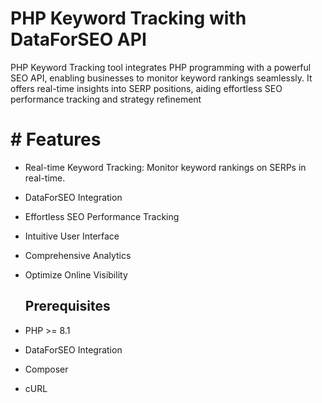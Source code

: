 # PHP Keyword Tracking with DataForSEO API
  PHP Keyword Tracking tool integrates PHP programming with a powerful SEO API, enabling businesses to monitor keyword rankings seamlessly. It offers real-time insights into SERP positions, aiding effortless SEO performance tracking and strategy refinement

# # Features
* Real-time Keyword Tracking: Monitor keyword rankings on SERPs in real-time.
* DataForSEO Integration
* Effortless SEO Performance Tracking
* Intuitive User Interface
* Comprehensive Analytics
* Optimize Online Visibility

  ## Prerequisites
* PHP >= 8.1
* DataForSEO Integration
* Composer
* cURL 
